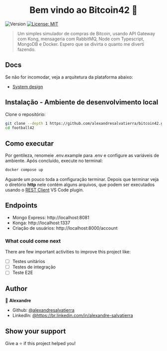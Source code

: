 <h1 align="center">Bem vindo ao Bitcoin42 👋</h1>
<p>
  <img alt="Version" src="https://img.shields.io/badge/version-1.0.0-blue.svg?cacheSeconds=2592000" />
  <a href="#" target="_blank">
    <img alt="License: MIT" src="https://img.shields.io/badge/License-MIT-yellow.svg" />
  </a>
</p>

> Um simples simulador de compras de Bitcoin, usando API Gateway com Kong, mensageria com RabbitMQ, Node com Typescript, MongoDB e Docker. Espero que se divirta o quanto me diverti fazendo.

## Docs

Se não for incomodar, veja a arquitetura da plataforma abaixo:

- [System design](docs/system-design-high-level.png)

## Instalação - Ambiente de desenvolvimento local

Clone o repositório:

```sh
git clone --depth 1 https://github.com/alexandresalvatierra/bitcoin42.git
cd football42
```

## Como executar

Por gentileza, renomeie .env.example para .env e configure as variáveis de ambiente. Após concluído, execute no terminal:

```sh
docker compose up
```

Aguarde um pouco toda a configuração terminar. Depois que terminar veja o diretório **http** nele contém alguns arquivos, que podem ser executados usando o [REST Client](https://marketplace.visualstudio.com/items?itemName=humao.rest-client) VS Code plugin.

## Endpoints

- Mongo Express: http://localhost:8081
- Konga: http://localhost:1337
- Criação de usuários: http://localhost:8000/account

### What could come next

There are few important activities to improve this project like:

- [ ] Testes unitários
- [ ] Testes de integração
- [ ] Teste E2E

## Author

👤 **Alexandre**

- Github: [@alexandresalvatierra](https://github.com/alexandresalvatierra)
- LinkedIn: [@https:\/\/br.linkedin.com\/in\/alexandre-salvatierra](https://linkedin.com/in/https://br.linkedin.com/in/alexandre-salvatierra)

## Show your support

Give a ⭐️ if this project helped you!
